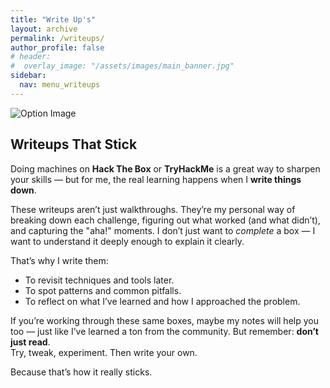 ```yaml
---
title: "Write Up's"
layout: archive
permalink: /writeups/
author_profile: false
# header:  
#  overlay_image: "/assets/images/main_banner.jpg"
sidebar:
  nav: menu_writeups
---
```


<html lang="en">
<head>
  <meta charset="UTF-8">
  <meta name="viewport" content="width=device-width, initial-scale=1.0">  
  <link rel="canonical" href="{{ site.url }}{{ page.url }}">
  <style>
    body {

    }
  </style>
</head>
<body>
  <div class="container">
    <img src="{{ '/assets/images/hacking_notes.jpg' | relative_url }}" alt="Option Image">
  </div>
</body>
</html>

## Writeups That Stick

Doing machines on **Hack The Box** or **TryHackMe** is a great way to sharpen your skills — but for me, the real learning happens when I **write things down**.

These writeups aren’t just walkthroughs. They’re my personal way of breaking down each challenge, figuring out what worked (and what didn’t), and capturing the "aha!" moments. I don’t just want to *complete* a box — I want to understand it deeply enough to explain it clearly.

That’s why I write them:  
- To revisit techniques and tools later.  
- To spot patterns and common pitfalls.  
- To reflect on what I’ve learned and how I approached the problem.  

If you’re working through these same boxes, maybe my notes will help you too — just like I’ve learned a ton from the community. But remember: **don’t just read**.  
Try, tweak, experiment. Then write your own.

Because that’s how it really sticks.

